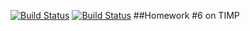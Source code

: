 [![Build Status](https://travis-ci.com/freesummerwind/home06.svg?branch=master)](https://travis-ci.com/freesummerwind/home06)
[![Build Status](https://ci.appveyor.com/api/projects/status/github/freesummerwind/home06?branch=master)](https://ci.appveyor.com/api/projects/status/github/freesummerwind/home06)
##Homework #6 on TIMP
